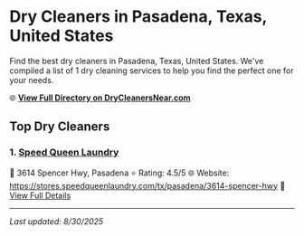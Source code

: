 # Dry Cleaners in Pasadena, Texas, United States

Find the best dry cleaners in Pasadena, Texas, United States. We've compiled a list of 1 dry cleaning services to help you find the perfect one for your needs.

🌐 **[View Full Directory on DryCleanersNear.com](https://drycleanersnear.com/city/US/Texas/Pasadena)**

## Top Dry Cleaners

### 1. [Speed Queen Laundry](https://drycleanersnear.com/dryCleaner/68a3db21e0c395148228b4f4/speed-queen-laundry)
📍 3614 Spencer Hwy, Pasadena
⭐ Rating: 4.5/5
🌐 Website: https://stores.speedqueenlaundry.com/tx/pasadena/3614-spencer-hwy
🔗 [View Full Details](https://drycleanersnear.com/dryCleaner/68a3db21e0c395148228b4f4/speed-queen-laundry)


---

*Last updated: 8/30/2025*
